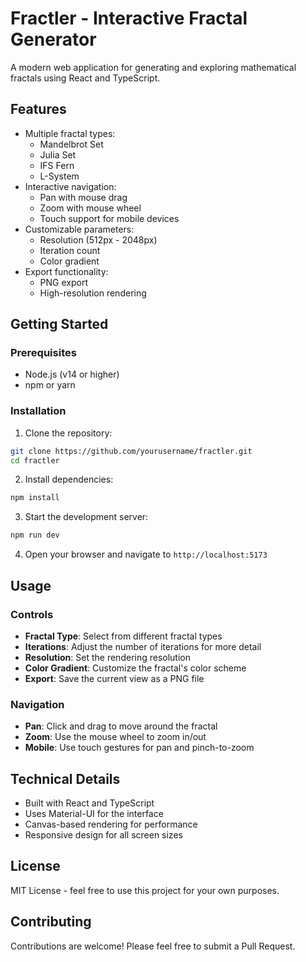 # Fractler - Interactive Fractal Generator

A modern web application for generating and exploring mathematical fractals using React and TypeScript.

## Features

- Multiple fractal types:
  - Mandelbrot Set
  - Julia Set
  - IFS Fern
  - L-System
- Interactive navigation:
  - Pan with mouse drag
  - Zoom with mouse wheel
  - Touch support for mobile devices
- Customizable parameters:
  - Resolution (512px - 2048px)
  - Iteration count
  - Color gradient
- Export functionality:
  - PNG export
  - High-resolution rendering

## Getting Started

### Prerequisites

- Node.js (v14 or higher)
- npm or yarn

### Installation

1. Clone the repository:
```bash
git clone https://github.com/yourusername/fractler.git
cd fractler
```

2. Install dependencies:
```bash
npm install
```

3. Start the development server:
```bash
npm run dev
```

4. Open your browser and navigate to `http://localhost:5173`

## Usage

### Controls

- **Fractal Type**: Select from different fractal types
- **Iterations**: Adjust the number of iterations for more detail
- **Resolution**: Set the rendering resolution
- **Color Gradient**: Customize the fractal's color scheme
- **Export**: Save the current view as a PNG file

### Navigation

- **Pan**: Click and drag to move around the fractal
- **Zoom**: Use the mouse wheel to zoom in/out
- **Mobile**: Use touch gestures for pan and pinch-to-zoom

## Technical Details

- Built with React and TypeScript
- Uses Material-UI for the interface
- Canvas-based rendering for performance
- Responsive design for all screen sizes

## License

MIT License - feel free to use this project for your own purposes.

## Contributing

Contributions are welcome! Please feel free to submit a Pull Request. 
